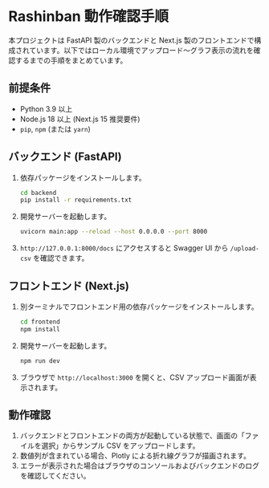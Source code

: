 # Rashinban 動作確認手順

本プロジェクトは FastAPI 製のバックエンドと Next.js 製のフロントエンドで構成されています。以下ではローカル環境でアップロード〜グラフ表示の流れを確認するまでの手順をまとめています。

## 前提条件
- Python 3.9 以上
- Node.js 18 以上 (Next.js 15 推奨要件)
- `pip`, `npm` (または `yarn`)

## バックエンド (FastAPI)
1. 依存パッケージをインストールします。
   ```bash
   cd backend
   pip install -r requirements.txt
   ```
2. 開発サーバーを起動します。
   ```bash
   uvicorn main:app --reload --host 0.0.0.0 --port 8000
   ```
3. `http://127.0.0.1:8000/docs` にアクセスすると Swagger UI から `/upload-csv` を確認できます。

## フロントエンド (Next.js)
1. 別ターミナルでフロントエンド用の依存パッケージをインストールします。
   ```bash
   cd frontend
   npm install
   ```
2. 開発サーバーを起動します。
   ```bash
   npm run dev
   ```
3. ブラウザで `http://localhost:3000` を開くと、CSV アップロード画面が表示されます。

## 動作確認
1. バックエンドとフロントエンドの両方が起動している状態で、画面の「ファイルを選択」からサンプル CSV をアップロードします。
2. 数値列が含まれている場合、Plotly による折れ線グラフが描画されます。
3. エラーが表示された場合はブラウザのコンソールおよびバックエンドのログを確認してください。
